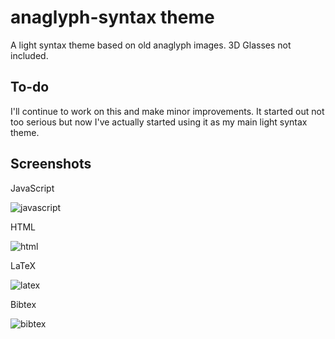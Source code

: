 # anaglyph-syntax theme

A light syntax theme based on old anaglyph images. 3D Glasses not included.

## To-do

I'll continue to work on this and make minor improvements. It started out not too serious but now I've actually started using it as my main light syntax theme.

## Screenshots

JavaScript

![javascript](http://phonemica.net/github/anaglyph-javascript.png)

HTML

![html](http://phonemica.net/github/anaglyph-html.png)

LaTeX

![latex](http://phonemica.net/github/anaglyph-latex.png)

Bibtex

![bibtex](http://phonemica.net/github/anaglyph-bibtex2.png)

